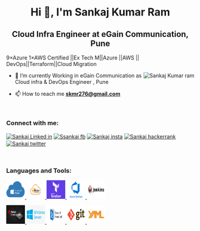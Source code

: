 <!--****************************PROFILE********************************************-->
<h1 align="center">Hi 👋, I'm Sankaj Kumar Ram</h1>
<h2 align="center">Cloud Infra Engineer  at eGain Communication, Pune </h2

<h2 align="center">9×Azure 1×AWS Certified ||Ex Tech M||Azure ||AWS || DevOps||Terraform||Cloud Migration </h2>


<p><img align="right" src="https://github.com/Adam-pw/Adam-pw/blob/main/animation_500_kxa883sd.gif" alt="Sankaj Kumar ram" /></p>

<!-- *******************************DESCRIPTIONS *************************************-->
- 🌱 I’m currently Working in eGain Communication as Cloud infra & DevOps Engineer , Pune

- 📫 How to reach me **skmr276@gmail.com**

<!-- **************************SOCIAL MEDIA PLATFORM ********************************* -->
<!--
br>

<h3 align="left">Connect with me:</h3>
<p align="left">
  <a href="https://www.linkedin.com/in/sankaj-kumar-ram-bb32a912a/" target="blank"><img align="center"
      src="https://raw.githubusercontent.com/rahuldkjain/github-profile-readme-generator/master/src/images/icons/Social/linked-in-alt.svg"
      alt="Sankaj Linked in" height="30" width="40" /></a> 
  <a href="https://www.facebook.com/sankaj.ram.9" target="blank"><img align="center"
      src="https://raw.githubusercontent.com/rahuldkjain/github-profile-readme-generator/master/src/images/icons/Social/facebook.svg"
      alt="Sankaj FB" height="30" width="40" /></a> 
  <a href="https://www.instagram.com/sankaj_/" target="blank"><img align="center"
      src="https://raw.githubusercontent.com/rahuldkjain/github-profile-readme-generator/master/src/images/icons/Social/instagram.svg"
      alt="Sankaj Instagram" height="30" width="40" /></a> 

 <a href="hhttps://www.hackerrank.com/skmr276" target="blank"><img align="center"
      src="https://raw.githubusercontent.com/rahuldkjain/github-profile-readme-generator/master/src/images/icons/Social/hackerrank.svg"
      alt="Sankaj hackerrank" height="30" width="40" /></a> 

 <a href="https://twitter.com/Sankajkumar" target="blank"><img align="center"
      src="https://raw.githubusercontent.com/rahuldkjain/github-profile-readme-generator/master/src/images/icons/Social/twitter.svg"
      alt="Sankaj Twitter" height="30" width="40" /></a> 
</p>

<br>

-->
<br>

<h3 align="left">Connect with me:</h3>
<p align="left">
  <a href="https://www.linkedin.com/in/sankaj-kumar-ram-bb32a912a/" target="blank"><img align="center"
      src="https://raw.githubusercontent.com/rahuldkjain/github-profile-readme-generator/master/src/images/icons/Social/linked-in-alt.svg"
      alt="Sankaj Linked in" height="30" width="40" /></a> 
  <a href="https://www.facebook.com/sankaj.ram.9" target="blank"><img align="center"
      src="https://raw.githubusercontent.com/rahuldkjain/github-profile-readme-generator/master/src/images/icons/Social/facebook.svg"
      alt="Ssankaj fb" height="30" width="40" /></a> 
  <a href="https://www.instagram.com/sankaj_/" target="blank"><img align="center"
      src="https://raw.githubusercontent.com/rahuldkjain/github-profile-readme-generator/master/src/images/icons/Social/instagram.svg"
      alt="Sankaj insta" height="30" width="40" /></a> 
  <a href="https://www.hackerrank.com/skmr276" target="blank"><img align="center"
      src="https://raw.githubusercontent.com/rahuldkjain/github-profile-readme-generator/master/src/images/icons/Social/hackerrank.svg"
      alt="Sankaj hackerrank" height="30" width="40" /></a> 
 <a href="https://twitter.com/Sankajkumar" target="blank"><img align="center"
      src="https://raw.githubusercontent.com/rahuldkjain/github-profile-readme-generator/master/src/images/icons/Social/twitter.svg"
      alt="Sankaj twitter" height="30" width="40" /></a> 
</p>

<br>


<!--******************************TOOL & PROGRAMMING LANGUAGE*******************************-->

<h3 align="left">Languages and Tools:</h3>
<p align="left">
  <a href="https://portal.azure.com" target="_blank" rel="noreferrer"> 
    <img src="https://github.com/SankajRam/SankajRam/blob/2e125575a2fea97ffc069913b88bffe896a63792/Images/logo/download.png"
      alt="Azure" width="50" height="50" /> </a>
  
  <a href="https://aws.amazon.com" target="_blank" rel="noreferrer">
    <img src="https://github.com/SankajRam/SankajRam/blob/0881056307258fe9bb866cad60ca1c6387b75777/Images/logo/aws-logo.png"
      alt="AWS" width="50" height="50" /> </a> 
  
  <a href="https://www.terraform.io" target="_blank" rel="noreferrer">
    <img src="https://github.com/SankajRam/SankajRam/blob/9a072f2981e3d922a584582b559f34cc645aebec/Images/logo/Terraform.png"
      alt="terraform" width="50" height="50" /> </a> 
  
  <a href="https://www.dev.azure.com" target="_blank" rel="noreferrer">
    <img src="https://github.com/SankajRam/SankajRam/blob/9a072f2981e3d922a584582b559f34cc645aebec/Images/logo/azure%20devops.png"
      alt="azure devops" width="50" height="50" /> </a> 
  
   <a href="https://https://www.jenkins.io" target="_blank" rel="noreferrer">
    <img src="https://github.com/SankajRam/SankajRam/blob/f11d339b3327efa078ca72eb04bd78ca8cfb029c/Images/logo/jenkins.png"
      alt="Jenkins" width="50" height="50" /> </a> 
  
  </p>
  
  <p align="left">
  
  <a href="https://www.redhat.com" target="_blank" rel="noreferrer">
    <img src="https://github.com/SankajRam/SankajRam/blob/f28464f89139192543dd9c80755a16c56f10edcc/Images/logo/SP_RHEL1_3x.png"
      alt="Linux" width="50" height="50" /> </a> 
  
  <a href="https://www.microsoft.com/" target="_blank" rel="noreferrer">
    <img src="https://github.com/SankajRam/SankajRam/blob/f11d339b3327efa078ca72eb04bd78ca8cfb029c/Images/logo/window%20server.png"
      alt="Windows" width="50" height="50" /> </a> 
  
  <a href="https://docs.microsoft.com/en-us/powershell/" target="_blank" rel="noreferrer">
    <img src="https://github.com/SankajRam/SankajRam/blob/f11d339b3327efa078ca72eb04bd78ca8cfb029c/Images/logo/Powershell-335x150.png"
      alt="Powershell" width="50" height="50" /> </a> 
  
  <a href="https://github.com" target="_blank" rel="noreferrer">
    <img src="https://github.com/SankajRam/SankajRam/blob/077ca7c3e46bd34aa4157f0e0711a01e7a64ece6/Images/logo/Git-Logo.jpg"
      alt="github" width="50" height="50" /> </a> 
  
   <a href="https://yaml.org" target="_blank" rel="noreferrer">
    <img src="https://github.com/SankajRam/SankajRam/blob/22355b684bddc6519651aefd2b2d73e6576da1b1/Images/logo/yaml.png"
      alt="yaml" width="50" height="50" /> </a> 
 
  </p>
<br>

